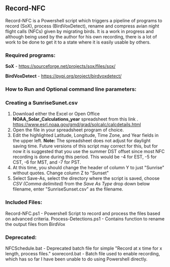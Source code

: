 ## Record-NFC

Record-NFC is a Powershell script which triggers a pipeline of programs to record (SoX), process (BirdVoxDetect), rename and compress avian night flight calls (NFCs) given by migrating birds. It is a work in progress and although being used by the author for his own recording, there is a lot of work to be done to get it to a state where it is easily usable by others. 

### Required programs:
**SoX** - https://sourceforge.net/projects/sox/files/sox/

**BirdVoxDetect** - https://pypi.org/project/birdvoxdetect/

### How to Run and Optional command line parameters:


### Creating a SunriseSunet.csv
1. Download either the Excel or Open Office **NOAA_Solar_Calculations_year** spreadsheet from this link . https://www.esrl.noaa.gov/gmd/grad/solcalc/calcdetails.html
2. Open the file in your spreadsheet program of choice. 
3. Edit the highlighted Latitude, Longitude, Time Zone, and Year fields in the upper left. **Note:** The spreadsheet does not adjust for daylight saving time. Future versions of this script may correct for this, but for now it is suggested that you use the summer DST offset since most NFC recording is done during this period. This would be -4 for EST, -5 for CST, -6 for MST, and -7 for PST. 
4. At this time, you should change the header of column Y to just "Sunrise" without quotes. Change column Z to "Sunset"
5. Select Save-As, select the directory where the script is saved, choose *CSV (Comma delimited)* from the *Save As Type* drop down below filename, enter "SunriseSunset.csv" as the filename. 



### Included Files: 
Record-NFC.ps1 - Powershell Script to record and process the files based on advanced criteria. 
Process-Detections.ps1 - Contains function to rename the output files from BirdVox

### Deprecated:
NFCSchedule.bat - Deprecated batch file for simple "Record at x time for x length, process files." 
soxrecord.bat - Batch file used to enable recording, which has so far I have been unable to do using Powershell directly. 
